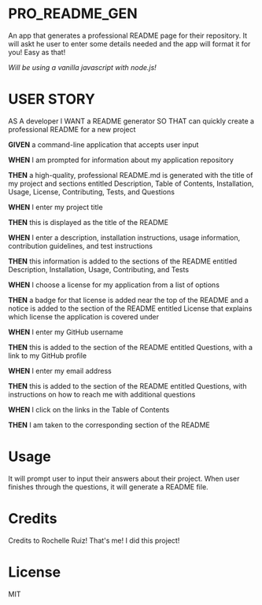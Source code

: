 # PRO_README_GEN
An app that generates a professional README page for their repository.
It will askt he user to enter some details needed and the app will format it for you! Easy as that!

*Will be using a vanilla javascript with node.js!*

# USER STORY
AS A developer
I WANT a README generator
SO THAT can quickly create a professional README for a new project

__GIVEN__ a command-line application that accepts user input

__WHEN__ I am prompted for information about my application repository

__THEN__ a high-quality, professional README.md is generated with the title of my project and sections entitled Description, Table of Contents, Installation, Usage, License, Contributing, Tests, and Questions

__WHEN__ I enter my project title

__THEN__ this is displayed as the title of the README

__WHEN__ I enter a description, installation instructions, usage information, contribution guidelines, and test instructions

__THEN__ this information is added to the sections of the README entitled Description, Installation, Usage, Contributing, and Tests

__WHEN__ I choose a license for my application from a list of options

__THEN__ a badge for that license is added near the top of the README and a notice is added to the section of the README entitled License that explains which license the application is covered under

__WHEN__ I enter my GitHub username

__THEN__ this is added to the section of the README entitled Questions, with a link to my GitHub profile

__WHEN__ I enter my email address

__THEN__ this is added to the section of the README entitled Questions, with instructions on how to reach me with additional questions

__WHEN__ I click on the links in the Table of Contents

__THEN__ I am taken to the corresponding section of the README


# Usage
It will prompt user to input their answers about their project. When user finishes through the questions, it will generate a README file.

# Credits
Credits to Rochelle Ruiz! That's me! I did this project! 

# License
MIT
